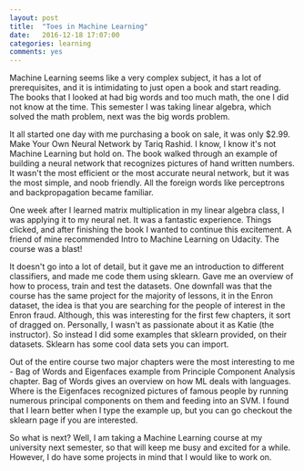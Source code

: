 ```yaml
---
layout: post
title:  "Toes in Machine Learning"
date:   2016-12-18 17:07:00
categories: learning
comments: yes
---
```


Machine Learning seems like a very complex subject, it has a lot of prerequisites, and it is
intimidating to just open a book and start reading. The books that I looked at had big words
and too much math, the one I did not know at the time. This semester I was taking linear algebra,
which solved the math problem, next was the big words problem.

It all started one day with me purchasing a book on sale, it was only $2.99. Make Your Own Neural Network by
Tariq Rashid. I know, I know it's not Machine Learning but hold on. The book walked through an example of building
a neural network that recognizes pictures of hand written numbers. It wasn't the most efficient or the most accurate
neural network, but it was the most simple, and noob friendly. All the foreign words like perceptrons and backpropagation
became familiar.

One week after I learned matrix multiplication in my linear algebra class, I was applying it to my neural net. It was
a fantastic experience. Things clicked, and after finishing the book I wanted to continue this excitement. A friend
of mine recommended Intro to Machine Learning on Udacity. The course was a blast!

It doesn't go into a lot of detail, but it gave me an introduction to different classifiers, and made me code them using sklearn.
Gave me an overview of how to process, train and test the datasets. One downfall was that the course has the same project for
the majority of lessons, it in the Enron dataset, the idea is that you are searching for the people of interest in the Enron
fraud. Although, this was interesting for the first few chapters, it sort of dragged on. Personally, I wasn't as passionate about it as
Katie (the instructor). So instead I did some examples that sklearn provided, on their datasets. Sklearn has some
cool data sets you can import.

Out of the entire course two major chapters were the most interesting to me - Bag of Words and Eigenfaces
example from Principle Component Analysis chapter. Bag of Words gives an overview on how ML deals with languages.
Where is the Eigenfaces recognized pictures of famous people by running numerous principal components on them and feeding into an SVM.
I found that I learn better when I type the example up, but you can go checkout the sklearn page if you are interested.

So what is next? Well, I am taking a Machine Learning course at my university next semester, so that will
keep me busy and excited for a while. However, I do have some projects in mind that I would like to work on.
